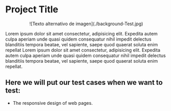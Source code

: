 # Project Title

<center>
![Texto alternativo de imagen](./background-Test.jpg)
</center>

Lorem ipsum dolor sit amet consectetur, adipisicing elit. Expedita autem culpa aperiam unde quasi quidem consequatur nihil impedit delectus blanditiis tempora beatae, vel sapiente, saepe quod quaerat soluta enim repellat Lorem ipsum dolor sit amet consectetur, adipisicing elit. Expedita autem culpa aperiam unde quasi quidem consequatur nihil impedit delectus blanditiis tempora beatae, vel sapiente, saepe quod quaerat soluta enim repellat.



## Here we will put our test cases when we want to test:
- The responsive design of web pages.
